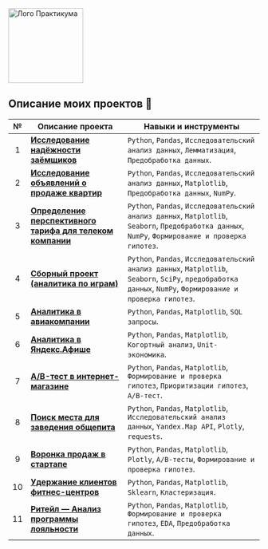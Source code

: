 <image src="https://github.com/vovandrex/Praktikum/blob/master/практикум.jpg" alt="Лого Практикума" width="150" height="150">
  
## Описание моих проектов 🧐 
**№** |**Описание проекта** |**Навыки и инструменты**
:-----------:|----------|------------------------  
1|[**Исследование надёжности заёмщиков**](https://github.com/vovandrex/Praktikum/blob/master/YP1.ipynb)<br>| `Python`, `Pandas`, `Исследовательский анализ данных`, `Лемматизация`, `Предобработка данных`.
2|[**Исследование объявлений о продаже квартир**](https://github.com/vovandrex/Praktikum/blob/master/YP2.ipynb)<br>| `Python`, `Pandas`, `Исследовательский анализ данных`, `Matplotlib`, `Предобработка данных`, `NumPy`.
3|[**Определение перспективного тарифа для телеком компании**](https://github.com/vovandrex/Praktikum/blob/master/YP3.ipynb)<br>| `Python`, `Pandas`, `Исследовательский анализ данных`, `Matplotlib`, `Seaborn`, `Предобработка данных`, `NumPy`, `Формирование и проверка гипотез`.
4|[**Сборный проект (аналитика по играм)**](https://github.com/vovandrex/Praktikum/blob/master/YP4.ipynb)<br>| `Python`, `Pandas`, `Исследовательский анализ данных`, `Matplotlib`, `Seaborn`, `SciPy`, `предобработка данных`, `NumPy`, `Формирование и проверка гипотез`.
5|[**Аналитика в авиакомпании**](https://github.com/vovandrex/Praktikum/blob/master/YP5.ipynb)<br>| `Python`, `Pandas`,  `Matplotlib`,  `SQL запросы`.
6|[**Аналитика в Яндекс.Афише**](https://github.com/vovandrex/Praktikum/blob/master/YP6.ipynb)<br>| `Python`, `Pandas`,  `Matplotlib`, `Когортный анализ`, `Unit-экономика`.
7|[**A/B-тест в интернет-магазине**](https://github.com/vovandrex/Praktikum/blob/master/YP7.ipynb)<br>| `Python`, `Pandas`,  `Matplotlib`,  `Формирование и проверка гипотез`, `Приоритизации гипотез`, `A/B-тест`.
8|[**Поиск места для заведения общепита**](https://github.com/vovandrex/Praktikum/blob/master/YP8.ipynb)<br>| `Python`, `Pandas`,  `Matplotlib`,  `Исследовательский анализ данных`, `Yandex.Map API`, `Plotly`, `requests`.
9|[**Воронка продаж в стартапе**](https://github.com/vovandrex/Praktikum/blob/master/YP9.ipynb)<br>| `Python`, `Pandas`,  `Matplotlib`, `Plotly`, `A/B-тесты`, `Формирование и проверка гипотез`.
10|[**Удержание клиентов фитнес-центров**](https://github.com/vovandrex/Praktikum/blob/master/YP11.ipynb)<br>| `Python`, `Pandas`,  `Matplotlib`, `Sklearn`, `Кластеризация`.
11|[**Ритейл — Анализ программы лояльности**](https://github.com/vovandrex/Praktikum/blob/master/final_project%20v.2%20.ipynb)<br>| `Python`, `Pandas`,  `Matplotlib`, `Формирование и проверка гипотез`, `EDA`, `Предобработка данных`.
